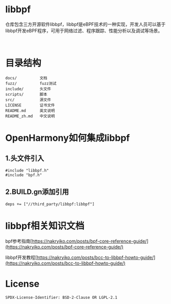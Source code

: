# libbpf

仓库包含三方开源软件libbpf，libbpf是eBPF技术的一种实现，开发人员可以基于libbpf开发eBPF程序，可用于网络过滤、程序跟踪、性能分析以及调试等场景。

‍

# 目录结构

```
docs/          文档
fuzz/          fuzz测试
include/       头文件
scripts/       脚本
src/           源文件
LICENSE        证书文件
README.md      英文说明
README_zh.md   中文说明
```

# OpenHarmony如何集成libbpf

## 1.头文件引入

```
#include "libbpf.h"
#include "bpf.h"
```

## 2.BUILD.gn添加引用

```
deps += ["//third_party/libbpf:libbpf"]
```

# libbpf相关知识文档

bpf参考指南[https://nakryiko.com/posts/bpf-core-reference-guide/](https://nakryiko.com/posts/bpf-core-reference-guide/)

libbpf开发教程[https://nakryiko.com/posts/bcc-to-libbpf-howto-guide/](https://nakryiko.com/posts/bcc-to-libbpf-howto-guide/)

# License

`SPDX-License-Identifier: BSD-2-Clause OR LGPL-2.1`

‍
